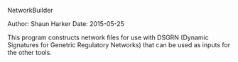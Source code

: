 NetworkBuilder

Author: Shaun Harker
Date: 2015-05-25

This program constructs network files for use with DSGRN
(Dynamic Signatures for Genetric Regulatory Networks)
that can be used as inputs for the other tools.
